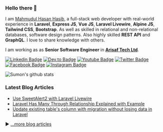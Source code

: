 ### Hello there 👋


I am [Mahmudul Hasan Hasib](https://mhhasib.com), a full-stack web developer with real-world experience in **Laravel**, **Express JS**, **Vue JS**, **Laravel Livewire**, **Alpine JS**, **Tailwind CSS**, **Bootstrap**. As well as skilled in relational and non-relational databases, software design patterns. Also highly skilled **REST API** and **GraphQL**. I love to share knowledge with others.

I am working as as **Senior Software Engineer** in [**Arisaf Tech Ltd**](https://arisaftech.com/).

[![Linkedin Badge](https://img.shields.io/badge/mahmudulhsn-0077B5?style=for-the-badge&logo=linkedin&logoColor=white&link=https://www.linkedin.com/in/mahmudulhsn/)](https://www.linkedin.com/in/mahmudulhsn/)
[![Dev.to Badge](https://img.shields.io/badge/M%20H%20Hasib-0A0A0A?style=for-the-badge&logo=devdotto&logoColor=white&link=https://dev.to/mahmudulhsn/)](https://dev.to/mahmudulhsn)
[![Youtube Badge](https://img.shields.io/badge/M%20H%20Hasib-FF0000?style=for-the-badge&logo=youtube&logoColor=white&link=https://www.youtube.com/mhhasib)](https://www.youtube.com/mhhasib)
[![Twitter Badge](https://img.shields.io/badge/mahmudulhsn-1DA1F2?style=for-the-badge&logo=twitter&logoColor=white&link=https://twitter.com/mahmudulhsn/)](https://twitter.com/mahmudulhsn/)
[![Facebook Badge](https://img.shields.io/badge/M%20H%20Hasib-1877F2?style=for-the-badge&logo=facebook&logoColor=white&link=https://www.facebook.com/MahmudulHasib115/)](https://www.facebook.com/MahmudulHasib115/)
[![Instagram Badge](https://img.shields.io/badge/mahmudulhsn-E4405F?style=for-the-badge&logo=instagram&logoColor=white&link=https://instagram.com/mahmudulhsn/)](https://instagram.com/mahmudulhsn)

![Sumon's github stats](https://github-readme-stats.vercel.app/api?username=mahmudulhsn&count_private=true)


### Latest Blog Articles
<!-- BLOG-POST-LIST:START -->
- [Use SweetAlert2 with Laravel Livewire](https://dev.to/mahmudulhsn/use-sweetalert2-with-laravel-livewire-49ij)
- [Laravel Has Many Through Relationship Explained with Example](https://dev.to/mahmudulhsn/laravel-has-many-through-relationship-explained-with-example-22p4)
- [Update existing table&#39;s column with migration without losing data in Laravel](https://dev.to/mahmudulhsn/update-existing-table-with-migration-without-losing-in-data-in-laravel-fb1)
<!-- BLOG-POST-LIST:END -->

▶ [...more blog articles](https://dev.to/mahmudulhsn/)

